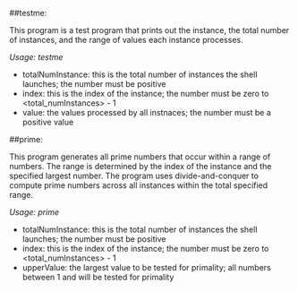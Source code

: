 ##testme:

This program is a test program that prints out the instance, the total number of instances, and the range of values each instance processes.

*Usage: testme <totalNumInstance> <index> <values>*

- totalNumInstance: this is the total number of instances the shell launches; the number must be positive
- index: this is the index of the instance; the number must be zero to <total_numInstances> - 1
- value: the values processed by all instnaces; the number must be a positive value

##prime:

This program generates all prime numbers that occur within a range of numbers. The range is determined by the index of the instance and the specified largest number. The program uses divide-and-conquer to compute prime numbers across all instances within the total specified range.

*Usage: prime <totalNumInstances> <index> <upperValue>*

- totalNumInstance: this is the total number of instances the shell launches; the number must be positive
- index: this is the index of the instance; the number must be zero to <total_numInstances> - 1
- upperValue: the largest value to be tested for primality; all numbers between 1 and <upperValue> will be tested for primality
